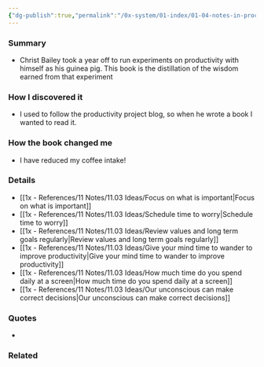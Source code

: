 ```yaml
---
{"dg-publish":true,"permalink":"/0x-system/01-index/01-04-notes-in-process/the-productivity-project-accomplishing-more-by-managing-your-time-attention-and-energy-chris-bailey/","title":"The Productivity Project - Accomplishing More by Managing Your Time, Attention, and Energy - Christ Bailey","dgShowBacklinks":false}
---
```



### Summary
- Christ Bailey took a year off to run experiments on productivity with himself as his guinea pig. This book is the distillation of the wisdom earned from that experiment

### How I discovered it
- I used to follow the productivity project blog, so when he wrote a book I wanted to read it.

### How the book changed me
- I have reduced my coffee intake!

### Details
- [[1x - References/11 Notes/11.03 Ideas/Focus on what is important\|Focus on what is important]]
- [[1x - References/11 Notes/11.03 Ideas/Schedule time to worry\|Schedule time to worry]]
- [[1x - References/11 Notes/11.03 Ideas/Review values and long term goals regularly\|Review values and long term goals regularly]]
- [[1x - References/11 Notes/11.03 Ideas/Give your mind time to wander to improve productivity\|Give your mind time to wander to improve productivity]]
- [[1x - References/11 Notes/11.03 Ideas/How much time do you spend daily at a screen\|How much time do you spend daily at a screen]]
- [[1x - References/11 Notes/11.03 Ideas/Our unconscious can make correct decisions\|Our unconscious can make correct decisions]]
### Quotes
- 

### Related

